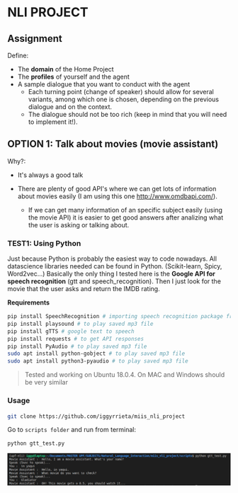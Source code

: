 # NLI PROJECT



## Assignment

Define:

- The **domain** of the Home Project
- The **profiles** of yourself and the agent
- A sample dialogue that you want to conduct with the agent
  - Each turning point (change of speaker) should allow for several variants, among which one is chosen, depending on the previous dialogue and on the context.
  - The dialogue should not be too rich (keep in mind that you will need to implement it!).



## OPTION 1: Talk about movies (movie assistant)

Why?:

- It's always a good talk

- There are plenty of good API's where we can get lots of information about movies easily (I am using this one http://www.omdbapi.com/). 

  - If we can get many information of an specific subject easily (using the movie API) it is easier to get good answers after analizing what the user is asking or talking about.

    

### TEST1: Using Python

Just because Python is probably the easiest way to code nowadays. All datascience libraries needed can be found in Python. (Scikit-learn, Spicy, Word2vec...)
Basically the only thing I tested here is the **Google API for speech recognition** (gtt and speech_recognition). Then I just look for the movie that the user asks and return the IMDB rating.

**Requirements**

```bash
pip install SpeechRecognition # importing speech recognition package from google api 
pip install playsound # to play saved mp3 file
pip install gTTS # google text to speech 
pip install requests # to get API responses
pip install PyAudio # to play saved mp3 file
sudo apt install python-gobject # to play saved mp3 file
sudo apt install python3-pyaudio # to play saved mp3 file
```



> Tested and working on Ubuntu 18.0.4. On MAC and Windows should be very similar



### Usage

```bash
git clone https://github.com/iggyrrieta/miis_nli_project
```

Go to `scripts folder` and run from terminal:

```bash
python gtt_test.py
```



![](img/test1.png)
